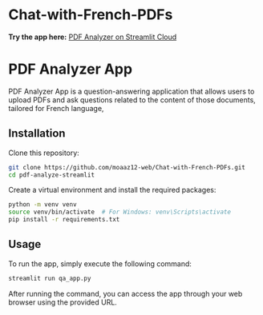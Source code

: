 # Chat-with-French-PDFs


**Try the app here:** [PDF Analyzer on Streamlit Cloud]([https://chat-with-french-pdfs-nn3whfranqyv4zpyjhucgz.streamlit.app/])

# PDF Analyzer App

PDF Analyzer App is a question-answering application that allows users to upload PDFs and ask questions related to the content of those documents, tailored for French language,


## Installation

Clone this repository:

```bash
git clone https://github.com/moaaz12-web/Chat-with-French-PDFs.git
cd pdf-analyze-streamlit
```

Create a virtual environment and install the required packages:

```bash
python -m venv venv
source venv/bin/activate  # For Windows: venv\Scripts\activate
pip install -r requirements.txt
```

## Usage
To run the app, simply execute the following command:

```bash
streamlit run qa_app.py
```

After running the command, you can access the app through your web browser using the provided URL.
